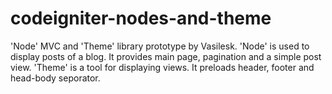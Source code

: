 # codeigniter-nodes-and-theme
'Node' MVC and 'Theme' library prototype by Vasilesk.
'Node' is used to display posts of a blog. It provides main page, pagination and a simple post view.
'Theme' is a tool for displaying views. It preloads header, footer and head-body seporator.
